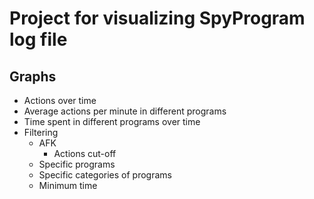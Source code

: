 # Project for visualizing SpyProgram log file

## Graphs
* Actions over time
* Average actions per minute in different programs
* Time spent in different programs over time
* Filtering
    * AFK 
        * Actions cut-off
    * Specific programs
    * Specific categories of programs
    * Minimum time
    